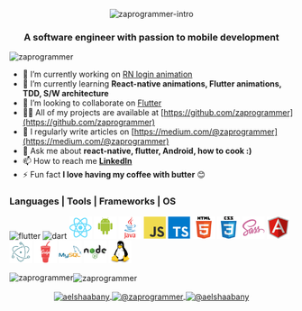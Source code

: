 <p align="center"> 
  <img src="https://github.com/zaprogrammer/zaprogrammer/blob/master/intro.gif" alt="zaprogrammer-intro" /> 
</p>

<!-- <h1 align="center">Hi 👋, I'm Ahmed</h1> -->
<h3 align="center">A software engineer with passion to mobile development</h3>

<p align="left"> 
  <img src="https://komarev.com/ghpvc/?username=zaprogrammer" alt="zaprogrammer" /> 
</p>

- 🔭 I’m currently working on [RN login animation](https://github.com/zaprogrammer/rn_login_animation)
- 🌱 I’m currently learning **React-native animations, Flutter animations, TDD, S/W architecture**
- 👯 I’m looking to collaborate on [Flutter](https://github.com/flutter/flutter)
- 👨‍💻 All of my projects are available at [https://github.com/zaprogrammer](https://github.com/zaprogrammer)
- 📝 I regularly write articles on [https://medium.com/@zaprogrammer](https://medium.com/@zaprogrammer)
- 💬 Ask me about **react-native, flutter, Android, how to cook :)**
- 📫 How to reach me **[LinkedIn](https://www.linkedin.com/in/aelshaabany/)**
- ⚡ Fun fact **I love having my coffee with butter** 😊

<!-- ### Blogs posts -->
<!-- BLOG-POST-LIST:START -->
<!-- BLOG-POST-LIST:END -->

### Languages | Tools | Frameworks | OS
<p align="left">
  <img src="https://cdn.jsdelivr.net/npm/simple-icons@3.1.0/icons/flutter.svg" alt="flutter" width="40" height="40"/>
  <img src="https://cdn.jsdelivr.net/npm/simple-icons@3.1.0/icons/dart.svg" alt="dart" width="40" height="40"/>
  <img src="https://github.com/devicons/devicon/blob/master/icons/react/react-original.svg" alt="react" width="40" height="40"/> 
  <img src="https://github.com/devicons/devicon/blob/master/icons/android/android-original-wordmark.svg" alt="android" width="40" height="40"/>
  <img src="https://github.com/devicons/devicon/blob/master/icons/java/java-original-wordmark.svg" alt="java" width="40" height="40"/> 
  <img src="https://github.com/devicons/devicon/blob/master/icons/javascript/javascript-original.svg" alt="javascript" width="40" height="40"/>
  <img src="https://github.com/devicons/devicon/blob/master/icons/typescript/typescript-original.svg" alt="typescript" width="40" height="40"/>
  <img src="https://github.com/devicons/devicon/blob/master/icons/html5/html5-original-wordmark.svg" alt="html5" width="40" height="40"/> 
  <img src="https://github.com/devicons/devicon/blob/master/icons/css3/css3-original-wordmark.svg" alt="css3" width="40" height="40"/> 
  <img src="https://github.com/devicons/devicon/blob/master/icons/sass/sass-original.svg" alt="sass" width="40" height="40"/> 
  <img src="https://github.com/devicons/devicon/blob/master/icons/angularjs/angularjs-original.svg" alt="angularjs" width="40" height="40"/> 
  <img src="https://github.com/devicons/devicon/blob/master/icons/electron/electron-original.svg" alt="electron" width="40" height="40"/>
  <img src="https://github.com/devicons/devicon/blob/master/icons/gulp/gulp-plain.svg" alt="gulp" width="40" height="40"/> 
  <img src="https://github.com/devicons/devicon/blob/master/icons/mysql/mysql-original-wordmark.svg" alt="mysql" width="40" height="40"/> 
  <img src="https://github.com/devicons/devicon/blob/master/icons/nodejs/nodejs-original-wordmark.svg" alt="nodejs" width="40" height="40"/> 
  <img src="https://github.com/devicons/devicon/blob/master/icons/linux/linux-original.svg" alt="linux" width="40" height="40"/>
</p>

<img align="left" src="https://github-readme-stats.vercel.app/api/top-langs/?username=zaprogrammer&layout=compact&hide=html" alt="zaprogrammer" />

<img align="center" src="https://github-readme-stats.vercel.app/api?username=zaprogrammer&show_icons=true" alt="zaprogrammer" />

<p align="center">
  <a href="https://linkedin.com/in/aelshaabany" target="_blank">
    <img align="center" src="https://cdn.jsdelivr.net/npm/simple-icons@3.0.1/icons/linkedin.svg" alt="aelshaabany" height="20" width="20" />
  </a>
  <a href="https://medium.com/@zaprogrammer" target="_blank">
    <img align="center" src="https://cdn.jsdelivr.net/npm/simple-icons@3.0.1/icons/medium.svg" alt="@zaprogrammer" height="20" width="20" />
  </a>
  <a href="https://codepen.io/@aelshaabany" target="_blank">
    <img align="center" src="https://cdn.jsdelivr.net/npm/simple-icons@3.0.1/icons/codepen.svg" alt="@aelshaabany" height="20" width="20" />
  </a>
</p>

<!--START_SECTION:activity-->
